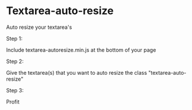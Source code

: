 Textarea-auto-resize
====================

Auto resize your textarea's

Step 1:

Include textarea-autoresize.min.js at the bottom of your page

Step 2: 

Give the textarea(s) that you want to auto resize the class "textarea-auto-resize"

Step 3:

Profit

